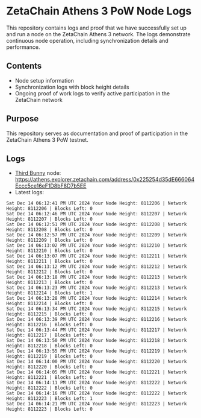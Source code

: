 # ZetaChain Athens 3 PoW Node Logs
This repository contains logs and proof that we have successfully set up and run a node on the ZetaChain Athens 3 network. The logs demonstrate continuous node operation, including synchronization details and performance.

## Contents
- Node setup information
- Synchronization logs with block height details
- Ongoing proof of work logs to verify active participation in the ZetaChain network

## Purpose
This repository serves as documentation and proof of participation in the ZetaChain Athens 3 PoW testnet.

## Logs

- [Third Bunny](https://thirdbunny.xyz/) node: https://athens.explorer.zetachain.com/address/0x225254d35dE666064Eccc5ce16eF1D8bF8D7b5EE
- Latest logs:
```
Sat Dec 14 06:12:41 PM UTC 2024 Your Node Height: 8112206 | Network Height: 8112206 | Blocks Left: 0
Sat Dec 14 06:12:46 PM UTC 2024 Your Node Height: 8112207 | Network Height: 8112207 | Blocks Left: 0
Sat Dec 14 06:12:51 PM UTC 2024 Your Node Height: 8112208 | Network Height: 8112208 | Blocks Left: 0
Sat Dec 14 06:12:57 PM UTC 2024 Your Node Height: 8112209 | Network Height: 8112209 | Blocks Left: 0
Sat Dec 14 06:13:02 PM UTC 2024 Your Node Height: 8112210 | Network Height: 8112210 | Blocks Left: 0
Sat Dec 14 06:13:07 PM UTC 2024 Your Node Height: 8112211 | Network Height: 8112211 | Blocks Left: 0
Sat Dec 14 06:13:12 PM UTC 2024 Your Node Height: 8112212 | Network Height: 8112212 | Blocks Left: 0
Sat Dec 14 06:13:18 PM UTC 2024 Your Node Height: 8112213 | Network Height: 8112213 | Blocks Left: 0
Sat Dec 14 06:13:23 PM UTC 2024 Your Node Height: 8112213 | Network Height: 8112214 | Blocks Left: 1
Sat Dec 14 06:13:28 PM UTC 2024 Your Node Height: 8112214 | Network Height: 8112214 | Blocks Left: 0
Sat Dec 14 06:13:34 PM UTC 2024 Your Node Height: 8112215 | Network Height: 8112215 | Blocks Left: 0
Sat Dec 14 06:13:39 PM UTC 2024 Your Node Height: 8112216 | Network Height: 8112216 | Blocks Left: 0
Sat Dec 14 06:13:44 PM UTC 2024 Your Node Height: 8112217 | Network Height: 8112217 | Blocks Left: 0
Sat Dec 14 06:13:50 PM UTC 2024 Your Node Height: 8112218 | Network Height: 8112218 | Blocks Left: 0
Sat Dec 14 06:13:55 PM UTC 2024 Your Node Height: 8112219 | Network Height: 8112219 | Blocks Left: 0
Sat Dec 14 06:14:00 PM UTC 2024 Your Node Height: 8112220 | Network Height: 8112220 | Blocks Left: 0
Sat Dec 14 06:14:05 PM UTC 2024 Your Node Height: 8112221 | Network Height: 8112221 | Blocks Left: 0
Sat Dec 14 06:14:11 PM UTC 2024 Your Node Height: 8112222 | Network Height: 8112222 | Blocks Left: 0
Sat Dec 14 06:14:16 PM UTC 2024 Your Node Height: 8112222 | Network Height: 8112223 | Blocks Left: 1
Sat Dec 14 06:14:21 PM UTC 2024 Your Node Height: 8112223 | Network Height: 8112223 | Blocks Left: 0
```
